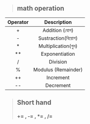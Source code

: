 > ## math operation

| Operator | Description | 
| :---: |  :---: |
| +| Addition (যোগ) |
| - | Sustraction(বিয়োগ) |
| *| Multiplication(গুন) |
| ** | Exponentiation |
| /| Division |
| % | 	Modulus (Remainder) |
| ++|	Increment |
| --| 	Decrement|

> ## Short hand
> ### += , -= , *= , /= 



